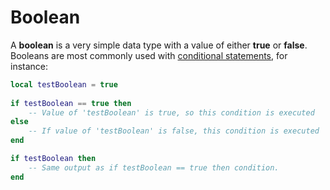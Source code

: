 # Boolean

A **boolean** is a very simple data type with a value of either **true** or **false**. Booleans are most commonly used with [conditional statements](conditional-structures.md), for instance:

```lua
local testBoolean = true
 
if testBoolean == true then
	-- Value of 'testBoolean' is true, so this condition is executed
else
	-- If value of 'testBoolean' is false, this condition is executed
end

if testBoolean then
	-- Same output as if testBoolean == true then condition.
end
```
